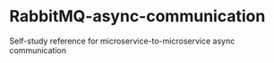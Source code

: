 # RabbitMQ-async-communication
Self-study reference for microservice-to-microservice async communication 
